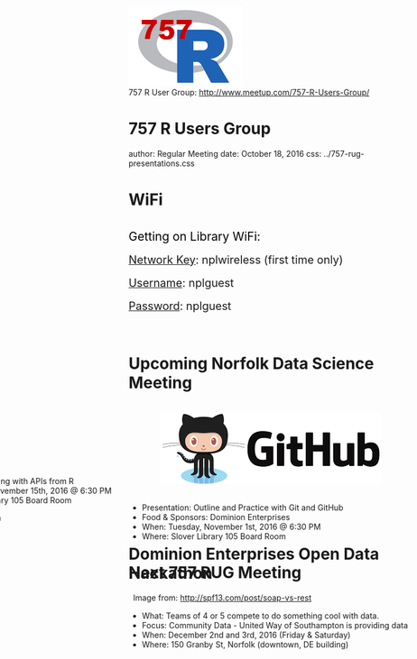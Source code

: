 <div class="logo">
  <a href="http://www.meetup.com/757-R-Users-Group/" target="_blank">
  <img src="../757-rug-logo.png" alt="logo">
  </a>
</div>

<div class="copyright">
757 R User Group: <a href="http://www.meetup.com/757-R-Users-Group/" target="_blank">http://www.meetup.com/757-R-Users-Group/</a>
</div>

757 R Users Group
========================================
author: Regular Meeting
date: October 18, 2016
css: ../757-rug-presentations.css

WiFi
========================================

<br>
<span style="font-size:150%;color:black;">Getting on Library WiFi: </span><br>
<br>
<span style="font-size:140%;"><u>Network Key</u>: nplwireless (first time only)</span><br><br>
<span style="font-size:140%;"><u>Username</u>: nplguest</span><br><br>
<span style="font-size:140%;"><u>Password</u>: nplguest</span><br><br>
<br>

Upcoming Norfolk Data Science Meeting
========================================

<br>
<img src="./img/github.png" style="margin: auto;display: block;"/>
<br>
<ul>
  <li>Presentation: Outline and Practice with Git and GitHub</li>
  <li>Food & Sponsors: Dominion Enterprises</li>
  <li>When: Tuesday, November 1st, 2016 @ 6:30 PM</li>
  <li>Where: Slover Library 105 Board Room</li>
</ul>

Next 757 RUG Meeting
========================================

<div class="footer">
&nbsp;&nbsp;Image from: <a href="http://spf13.com/post/soap-vs-rest">http://spf13.com/post/soap-vs-rest</a>
</div>
<br>
<div class="midcenter" style="margin-left:-380px; margin-top:-255px; width:103%;">
  <ul>
    <li>Presentation: Working with APIs from R</li>
    <li>When: Tuesday, November 15th, 2016 @ 6:30 PM</li>
    <li>Where: Slover Library 105 Board Room</li>
  </ul>
  <img style="width:50%;" src="http://downloads.eviware.s3.amazonaws.com/web_site_images/soapui/web_images/Dojo/REST_vs_Soap.png" alt="soap-v-rest-diagram">
</div>

Dominion Enterprises Open Data Hackathon
========================================

<br>
<ul>
  <li>What: Teams of 4 or 5 compete to do something cool with data.</li>
  <li>Focus: Community Data - United Way of Southampton is providing data</li>
  <li>When: December 2nd and 3rd, 2016 (Friday & Saturday)</li>
  <li>Where: 150 Granby St, Norfolk (downtown, DE building)</li>
</ul>

